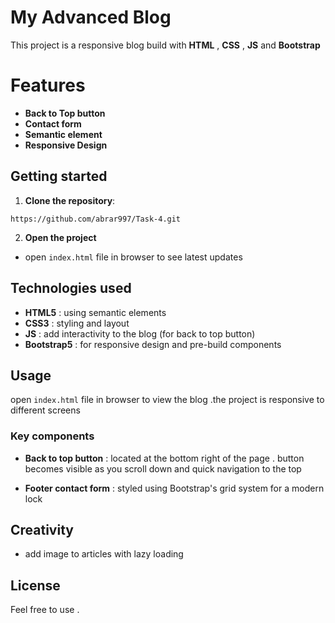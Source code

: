 # My Advanced Blog

This project is a responsive blog build with **HTML** , **CSS** , **JS** and **Bootstrap**

# Features

- **Back to Top button**
- **Contact form**
- **Semantic element**
- **Responsive Design**

## Getting started

1. **Clone the repository**:

`https://github.com/abrar997/Task-4.git`

2. **Open the project**

- open `index.html` file in browser to see latest updates

## Technologies used

- **HTML5** : using semantic elements
- **CSS3** : styling and layout
- **JS** : add interactivity to the blog (for back to top button)
- **Bootstrap5** : for responsive design and pre-build components

## Usage

open `index.html` file in browser to view the blog .the project is responsive to different screens

### Key components

- **Back to top button** : located at the bottom right of the page . button becomes visible as you scroll down and quick navigation to the top

- **Footer contact form** : styled using Bootstrap's grid system for a modern lock

## Creativity

- add image to articles with lazy loading

## License

Feel free to use .
